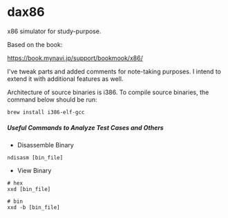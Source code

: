 # dax86

x86 simulator for study-purpose.

Based on the book:

https://book.mynavi.jp/support/bookmook/x86/

I've tweak parts and added comments for note-taking purposes. I intend to extend it with additional features as well.

Architecture of source binaries is i386. To compile source binaries, the command below should be run:

```
brew install i386-elf-gcc
```

##### Useful Commands to Analyze Test Cases and Others

- Disassemble Binary

```
ndisasm [bin_file]
```

- View Binary

```
# hex
xxd [bin_file]

# bin
xxd -b [bin_file]
```